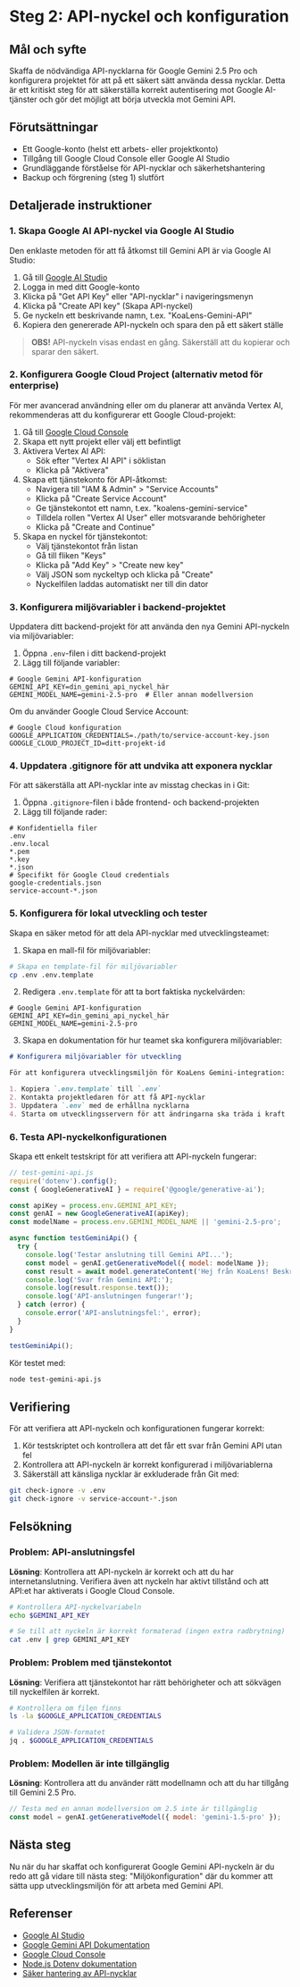 # Steg 2: API-nyckel och konfiguration

## Mål och syfte
Skaffa de nödvändiga API-nycklarna för Google Gemini 2.5 Pro och konfigurera projektet för att på ett säkert sätt använda dessa nycklar. Detta är ett kritiskt steg för att säkerställa korrekt autentisering mot Google AI-tjänster och gör det möjligt att börja utveckla mot Gemini API.

## Förutsättningar
- Ett Google-konto (helst ett arbets- eller projektkonto)
- Tillgång till Google Cloud Console eller Google AI Studio
- Grundläggande förståelse för API-nycklar och säkerhetshantering
- Backup och förgrening (steg 1) slutfört

## Detaljerade instruktioner

### 1. Skapa Google AI API-nyckel via Google AI Studio

Den enklaste metoden för att få åtkomst till Gemini API är via Google AI Studio:

1. Gå till [Google AI Studio](https://makersuite.google.com/app/apikey)
2. Logga in med ditt Google-konto
3. Klicka på "Get API Key" eller "API-nycklar" i navigeringsmenyn
4. Klicka på "Create API key" (Skapa API-nyckel)
5. Ge nyckeln ett beskrivande namn, t.ex. "KoaLens-Gemini-API"
6. Kopiera den genererade API-nyckeln och spara den på ett säkert ställe

> **OBS!** API-nyckeln visas endast en gång. Säkerställ att du kopierar och sparar den säkert.

### 2. Konfigurera Google Cloud Project (alternativ metod för enterprise)

För mer avancerad användning eller om du planerar att använda Vertex AI, rekommenderas att du konfigurerar ett Google Cloud-projekt:

1. Gå till [Google Cloud Console](https://console.cloud.google.com/)
2. Skapa ett nytt projekt eller välj ett befintligt
3. Aktivera Vertex AI API:
   - Sök efter "Vertex AI API" i söklistan
   - Klicka på "Aktivera"
4. Skapa ett tjänstekonto för API-åtkomst:
   - Navigera till "IAM & Admin" > "Service Accounts"
   - Klicka på "Create Service Account"
   - Ge tjänstekontot ett namn, t.ex. "koalens-gemini-service"
   - Tilldela rollen "Vertex AI User" eller motsvarande behörigheter
   - Klicka på "Create and Continue"
5. Skapa en nyckel för tjänstekontot:
   - Välj tjänstekontot från listan
   - Gå till fliken "Keys"
   - Klicka på "Add Key" > "Create new key"
   - Välj JSON som nyckeltyp och klicka på "Create"
   - Nyckelfilen laddas automatiskt ner till din dator

### 3. Konfigurera miljövariabler i backend-projektet

Uppdatera ditt backend-projekt för att använda den nya Gemini API-nyckeln via miljövariabler:

1. Öppna `.env`-filen i ditt backend-projekt
2. Lägg till följande variabler:

```
# Google Gemini API-konfiguration
GEMINI_API_KEY=din_gemini_api_nyckel_här
GEMINI_MODEL_NAME=gemini-2.5-pro  # Eller annan modellversion
```

Om du använder Google Cloud Service Account:

```
# Google Cloud konfiguration
GOOGLE_APPLICATION_CREDENTIALS=./path/to/service-account-key.json
GOOGLE_CLOUD_PROJECT_ID=ditt-projekt-id
```

### 4. Uppdatera .gitignore för att undvika att exponera nycklar

För att säkerställa att API-nycklar inte av misstag checkas in i Git:

1. Öppna `.gitignore`-filen i både frontend- och backend-projekten
2. Lägg till följande rader:

```
# Konfidentiella filer
.env
.env.local
*.pem
*.key
*.json
# Specifikt för Google Cloud credentials
google-credentials.json
service-account-*.json
```

### 5. Konfigurera för lokal utveckling och tester

Skapa en säker metod för att dela API-nycklar med utvecklingsteamet:

1. Skapa en mall-fil för miljövariabler:

```bash
# Skapa en template-fil för miljövariabler
cp .env .env.template
```

2. Redigera `.env.template` för att ta bort faktiska nyckelvärden:

```
# Google Gemini API-konfiguration
GEMINI_API_KEY=din_gemini_api_nyckel_här
GEMINI_MODEL_NAME=gemini-2.5-pro
```

3. Skapa en dokumentation för hur teamet ska konfigurera miljövariabler:

```markdown
# Konfigurera miljövariabler för utveckling

För att konfigurera utvecklingsmiljön för KoaLens Gemini-integration:

1. Kopiera `.env.template` till `.env`
2. Kontakta projektledaren för att få API-nycklar
3. Uppdatera `.env` med de erhållna nycklarna
4. Starta om utvecklingsservern för att ändringarna ska träda i kraft
```

### 6. Testa API-nyckelkonfigurationen

Skapa ett enkelt testskript för att verifiera att API-nyckeln fungerar:

```javascript
// test-gemini-api.js
require('dotenv').config();
const { GoogleGenerativeAI } = require('@google/generative-ai');

const apiKey = process.env.GEMINI_API_KEY;
const genAI = new GoogleGenerativeAI(apiKey);
const modelName = process.env.GEMINI_MODEL_NAME || 'gemini-2.5-pro';

async function testGeminiApi() {
  try {
    console.log('Testar anslutning till Gemini API...');
    const model = genAI.getGenerativeModel({ model: modelName });
    const result = await model.generateContent('Hej från KoaLens! Beskriv kort vad Gemini 2.5 Pro är.');
    console.log('Svar från Gemini API:');
    console.log(result.response.text());
    console.log('API-anslutningen fungerar!');
  } catch (error) {
    console.error('API-anslutningsfel:', error);
  }
}

testGeminiApi();
```

Kör testet med:

```bash
node test-gemini-api.js
```

## Verifiering

För att verifiera att API-nyckeln och konfigurationen fungerar korrekt:

1. Kör testskriptet och kontrollera att det får ett svar från Gemini API utan fel
2. Kontrollera att API-nyckeln är korrekt konfigurerad i miljövariablerna
3. Säkerställ att känsliga nycklar är exkluderade från Git med:
```bash
git check-ignore -v .env
git check-ignore -v service-account-*.json
```

## Felsökning

### Problem: API-anslutningsfel
**Lösning**: Kontrollera att API-nyckeln är korrekt och att du har internetanslutning. Verifiera även att nyckeln har aktivt tillstånd och att API:et har aktiverats i Google Cloud Console.

```bash
# Kontrollera API-nyckelvariabeln
echo $GEMINI_API_KEY

# Se till att nyckeln är korrekt formaterad (ingen extra radbrytning)
cat .env | grep GEMINI_API_KEY
```

### Problem: Problem med tjänstekontot
**Lösning**: Verifiera att tjänstekontot har rätt behörigheter och att sökvägen till nyckelfilen är korrekt.

```bash
# Kontrollera om filen finns
ls -la $GOOGLE_APPLICATION_CREDENTIALS

# Validera JSON-formatet
jq . $GOOGLE_APPLICATION_CREDENTIALS
```

### Problem: Modellen är inte tillgänglig
**Lösning**: Kontrollera att du använder rätt modellnamn och att du har tillgång till Gemini 2.5 Pro.

```javascript
// Testa med en annan modellversion om 2.5 inte är tillgänglig
const model = genAI.getGenerativeModel({ model: 'gemini-1.5-pro' });
```

## Nästa steg

Nu när du har skaffat och konfigurerat Google Gemini API-nyckeln är du redo att gå vidare till nästa steg: "Miljökonfiguration" där du kommer att sätta upp utvecklingsmiljön för att arbeta med Gemini API.

## Referenser
- [Google AI Studio](https://makersuite.google.com/app/apikey)
- [Google Gemini API Dokumentation](https://ai.google.dev/docs/gemini_api)
- [Google Cloud Console](https://console.cloud.google.com/)
- [Node.js Dotenv dokumentation](https://www.npmjs.com/package/dotenv)
- [Säker hantering av API-nycklar](https://cloud.google.com/docs/authentication/api-keys)
